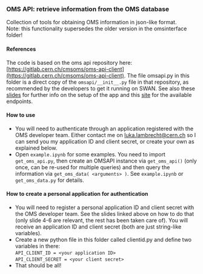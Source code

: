 ### OMS API: retrieve information from the OMS database  

Collection of tools for obtaining OMS information in json-like format.  
Note: this functionality supersedes the older version in the omsinterface folder!  

#### References  
The code is based on the oms api repository here: [https://gitlab.cern.ch/cmsoms/oms-api-client](https://gitlab.cern.ch/cmsoms/oms-api-client). The file omsapi.py in this folder is a direct copy of the `omsapi/__init__.py` file in that repository, as recommended by the developers to get it running on SWAN. See also these [slides](https://indico.cern.ch/event/997758/contributions/4191705/attachments/2173881/3670409/OMS%20CERN%20OpenID%20migration%20-%20update.pdf) for further info on the setup of the app and this [site](https://cmsoms.cern.ch/agg/api/v1/version/endpoints) for the available endpoints.

#### How to use  
- You will need to authenticate through an application registered with the OMS developer team. Either contact me on [luka.lambrecht@cern.ch](luka.lambrecht@cern.ch) so I can send you my application ID and client secret, or create your own as explained below.  
- Open `example.ipynb` for some examples. You need to import `get_oms_api.py`, then create an OMSAPI instance via `get_oms_api()` (only once, can be re-used for multiple queries) and then query the information via `get_oms_data( <arguments> )`. See `example.ipynb` or `get_oms_data.py` for details.

#### How to create a personal application for authentication  
- You will need to register a personal application ID and client secret with the OMS developer team. See the slides linked above on how to do that (only slide 4-6 are relevant, the rest has been taken care of). You will receive an application ID and client secret (both are just string-like variables).   
- Create a new python file in this folder called clientid.py and define two variables in there:  
`API_CLIENT_ID = <your application ID>`  
`API_CLIENT_SECRET = <your client secret>`  
- That should be all!  
